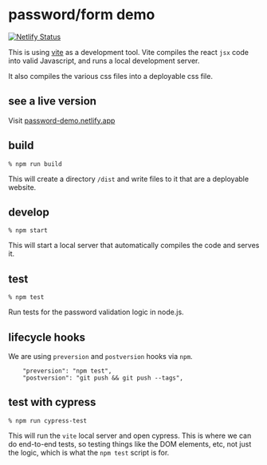 # password/form demo

[![Netlify Status](https://api.netlify.com/api/v1/badges/82455868-eb09-47e6-b705-a3c26c44ef6f/deploy-status)](https://app.netlify.com/sites/password-demo/deploys)

This is using [vite](https://vitejs.dev/) as a development tool. Vite compiles the react `jsx` code into valid Javascript, and runs a local development server.

It also compiles the various css files into a deployable css file.

## see a live version

Visit [password-demo.netlify.app](https://password-demo.netlify.app/)


## build
```
% npm run build
```

This will create a directory `/dist` and write files to it that are a deployable website.

## develop
```
% npm start
```

This will start a local server that automatically compiles the code and serves it.

## test
```
% npm test
```

Run tests for the password validation logic in node.js.

## lifecycle hooks
We are using `preversion` and `postversion` hooks via `npm`.

```
    "preversion": "npm test",
    "postversion": "git push && git push --tags",
```

## test with cypress
```
% npm run cypress-test
```

This will run the `vite` local server and open cypress. This is where we can do end-to-end tests, so testing things like the DOM elements, etc, not just the logic, which is what the `npm test` script is for.
